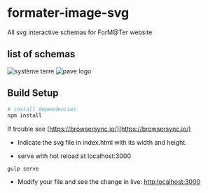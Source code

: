 # formater-image-svg

All svg interactive schemas for ForM@Ter website

## list of schemas
![système terre](https://github.com/terresolide/systeme-terre-svg/blob/master/systeme-terre/systeme-terre.png)
![pave logo](https://github.com/terresolide/systeme-terre-svg/blob/master/pave-logo/pave-logo.png)

## Build Setup
``` bash
# install dependencies
npm install
```
If trouble see [https://browsersync.io/](https://browsersync.io/)


 * Indicate the svg file in index.html with its width and height.

 * serve with hot reload at localhost:3000
```
gulp serve
```

 

 * Modify your file and see the change in live:
[http:localhost:3000](http:localhost:3000)

